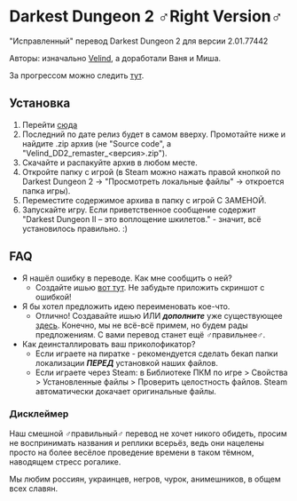 # Darkest Dungeon 2 ♂Right Version♂
"Исправленный" перевод Darkest Dungeon 2 для версии 2.01.77442

Авторы: изначально [Velind](https://www.youtube.com/@Velind), а доработали Ваня и Миша.

За прогрессом можно следить [тут](https://github.com/0-Vanes-0/velind_darkest_dungeon2/milestones). 

## Установка
1. Перейти [сюда](https://github.com/0-Vanes-0/velind_darkest_dungeon2/releases)
2. Последний по дате релиз будет в самом вверху. Промотайте ниже и найдите .zip архив (не "Source code", а "Velind_DD2_remaster_<версия>.zip").
3. Скачайте и распакуйте архив в любом месте.
4. Откройте папку с игрой (в Steam можно нажать правой кнопкой по Darkest Dungeon 2 -> "Просмотреть локальные файлы" -> откроется папка игры).
5. Переместите содержимое архива в папку с игрой С ЗАМЕНОЙ.
6. Запускайте игру. Если приветственное сообщение содержит "Darkest Dungeon II – это воплощение шкилетов." - значит, всё установилось правильно. :)

## FAQ
- Я нашёл ошибку в переводе. Как мне сообщить о ней?
  - Создайте ишью [вот тут](https://github.com/0-Vanes-0/velind_darkest_dungeon2/issues). Не забудьте приложить скриншот с ошибкой!
- Я бы хотел предложить идею переименовать кое-что.
  - Отлично! Создавайте ишью ИЛИ ***дополните*** уже существующее [здесь](https://github.com/0-Vanes-0/velind_darkest_dungeon2/issues). Конечно, мы не всё-всё примем, но будем рады предложениям. С вами перевод станет ещё ♂правильнее♂.
- Как деинсталлировать ваш приколофикатор?
  - Если играете на пиратке - рекомендуется сделать бекап папки локализации ***ПЕРЕД*** установкой наших файлов.
  - Если играете через Steam: в Библиотеке ПКМ по игре > Свойства > Установленные файлы > Проверить целостность файлов. Steam автоматически докачает оригинальные файлы.
 
### Дисклеймер
Наш смешной ♂правильный♂ перевод не хочет никого обидеть, просим не воспринимать названия и реплики всерьёз, ведь они нацелены просто на более весёлое проведение времени в таком тёмном, наводящем стресс рогалике.

Мы любим россиян, украинцев, негров, чурок, анимешников, в общем всех славян.
